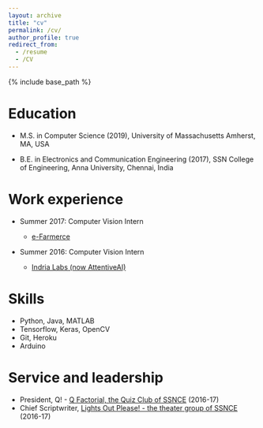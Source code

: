 ```yaml
---
layout: archive
title: "cv"
permalink: /cv/
author_profile: true
redirect_from:
  - /resume
  - /CV
---
```


{% include base_path %}

Education
======
* M.S. in Computer Science (2019),
	  University of Massachusetts
	  Amherst, MA, USA

* B.E. in Electronics and Communication Engineering (2017), 
	  SSN College of Engineering, Anna University, 
	  Chennai, India
	
Work experience
======
* Summer 2017: Computer Vision Intern
  * [e-Farmerce](https://e-Farmerce.com)

* Summer 2016: Computer Vision Intern
  * [Indria Labs (now AttentiveAI)](https://attentive.ai)
  
  
Skills
======
* Python, Java, MATLAB
* Tensorflow, Keras, OpenCV
* Git, Heroku
* Arduino

  
Service and leadership
======
* President, Q! - [Q Factorial, the Quiz Club of SSNCE](https://www.facebook.com/QFactorial/) (2016-17)
* Chief Scriptwriter, [Lights Out Please! - the theater group of SSNCE](https://www.facebook.com/LightsOutPlease/) (2016-17)
